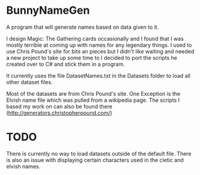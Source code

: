 BunnyNameGen
============

A program that will generate names based on data given to it.

I design Magic: The Gathering cards occasionally and I found that I was mostly terrible at coming up with names 
for any legendary things. I used to use Chris Pound's site for bits an pieces but I didn't like waiting and needed 
a new project to take up some time to I decided to port the scripts he created over to C# and stick them in a 
program.

It currently uses the file DatasetNames.txt in the Datasets folder to load all other dataset files.

Most of the datasets are from Chris Pound's site. One Exception is the Elvish name file which was pulled from a 
wikipedia page. The scripts I based my work on can also be found there (http://generators.christopherpound.com/)

TODO
====

There is currently no way to load datasets outside of the default file. There is also an issue with displaying 
certain characters used in the cletic and elvish names.
